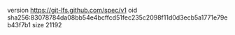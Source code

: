 version https://git-lfs.github.com/spec/v1
oid sha256:83078784da08bb54e4bcffcd51fec235c2098f11d0d3ecb5a1771e79eb43f7b1
size 21192
